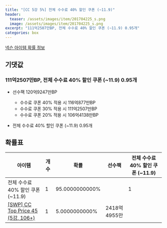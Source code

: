 ```yaml
---
title: "[CC 5강 5%] 전체 수수료 40% 할인 쿠폰 (~11.9)"
header:
  teaser: /assets/images/item/201704225_s.png
  image: /assets/images/item/201704225_s.png
excerpt: "111억2507만BP, 전체 수수료 40% 할인 쿠폰 (~11.9) 0.95개"
categories: box
---
```

[넥슨 아이템 확률 정보](http://iteminfo.nexon.com/probability/fco?sn=7471)

## 기댓값
### 111억2507만BP, 전체 수수료 40% 할인 쿠폰 (~11.9) 0.95개
- 선수팩 120억9247만BP
  - 수수료 쿠폰 40% 적용 시 116억877만BP
  - 수수료 쿠폰 30% 적용 시 111억2507만BP
  - 수수료 쿠폰 20% 적용 시 106억4138만BP

- 전체 수수료 40% 할인 쿠폰 (~11.9) 0.95개

## 확률표

|아이템|개수|확률|선수팩|전체 수수료 40% 할인 쿠폰 (~11.9)|
|---|---|---|---|---|
|전체 수수료 40% 할인 쿠폰 (~11.9)|1|95.0000000000%||1|
|[[SWP] CC Top Price 45 (5강, 106+)](/player/7433)|1|5.0000000000%|2418억4955만||
